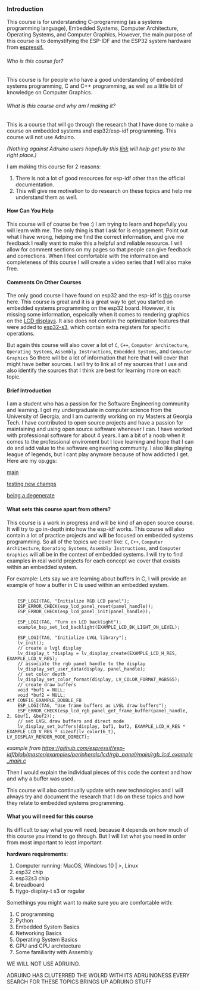 
### Introduction


This course is for understanding C-programming (as a systems programming language), Embedded Systems, Computer Architecture, Operating Systems, and Computer Graphics, However, the main purpose of this course is to demystifying the ESP-IDF and the ESP32 system hardware from [espressif.](https://www.espressif.com/)

###### Who is this course for?

This course is for people who have a good understanding of embedded systems programming, C and C++ programming, as well as a little bit of knowledge on Computer Graphics.


###### What is this course and why am I making it?

This is a course that will go through the research that I have done to make a course on embedded systems and esp32/esp-idf programming. This course will not use Adruino. 

*(Nothing against Adruino users hopefully this [link](https://spongebob.fandom.com/wiki/Weenie_Hut_Jr%27s) will help get you to the right place.)*

I am making this course for 2 reasons:
1. There is not a lot of good resources for esp-idf other than the official documentation.
2. This will give me motivation to do research on these topics and help me understand them as well.


#### How Can You Help

This course will of course be free :) I am trying to learn and hopefully you will learn with me. The only thing is that I ask for is engagement. Point out what I have wrong, helping me find the correct information, and give me feedback I really want to make this a helpful and reliable resource. I will allow for comment sections on my pages so that people can give feedback and corrections. When I feel comfortable with the information and completeness of this course I will create a video series that I will also make free.

#### Comments On Other Courses

The only good course I have found on esp32 and the esp-idf is [this](https://learnesp32.com/) course here. This course is great and it is a great way to get you started on embedded systems programming on the esp32 board. However, it is missing some information, espeically when it comes to rendering graphics on the [LCD displays](https://docs.espressif.com/projects/esp-idf/en/stable/esp32/api-reference/peripherals/lcd/index.html). It also does not contain the optimization features that were added to [esp32-s3](https://www.espressif.com/en/products/socs/esp32-s3), which contain extra registers for specific operations. 

But again this course will also cover a lot of `C`, `C++`, `Computer Architecture`, `Operating Systems`, `Assembly Instructions`, `Embedded Systems`, and `Computer Graphics` So there will be a lot of information that here that I will cover that might have better sources. I will try to link all of my sources that I use and also identify the sources that I think are best for learning more on each topic.



#### Brief Introduction


I am a student who has a passion for the Software Engineering community and learning. I got my undergraduate in computer science from the University of Georgia, and I am currently working on my Masters at Georgia Tech. I have contributed to open source projects and have a passion for maintaining and using open source software whenever I can. I have worked with professional software for about 4 years. I am a bit of a noob when it comes to the professional enviroment but I love learning and hope that I can do and add value to the software engineering community. I also like playing league of legends, but I cant play anymore because of how addicted I get. Here are my op.ggs:

[main](https://www.op.gg/summoners/na/Abotisathot-NA1)

[testing new champs](https://www.op.gg/summoners/na/slinky%20boy-NA1)

[being a degenerate](https://www.op.gg/summoners/na/just%20freaky%20af-NA1)


#### What sets this course apart from others?

This course is a work in progress and will be kind of an open source course. It will try to go in-depth into how the esp-idf works. This course will also contain a lot of practice projects and will be focused on embedded systems programming. So all of the topics we cover like: `C`, `C++`, `Computer Architecture`, `Operating Systems`, `Assembly Instructions`,  and `Computer Graphics` will all be in the context of embedded systems. I will try to find examples in real world projects for each concept we cover that exsists within an embedded system.

For example: Lets say we are learning about buffers in C, I will provide an example of how a buffer in C is used within an embedded system.

```

    ESP_LOGI(TAG, "Initialize RGB LCD panel");
    ESP_ERROR_CHECK(esp_lcd_panel_reset(panel_handle));
    ESP_ERROR_CHECK(esp_lcd_panel_init(panel_handle));

    ESP_LOGI(TAG, "Turn on LCD backlight");
    example_bsp_set_lcd_backlight(EXAMPLE_LCD_BK_LIGHT_ON_LEVEL);

    ESP_LOGI(TAG, "Initialize LVGL library");
    lv_init();
    // create a lvgl display
    lv_display_t *display = lv_display_create(EXAMPLE_LCD_H_RES, EXAMPLE_LCD_V_RES);
    // associate the rgb panel handle to the display
    lv_display_set_user_data(display, panel_handle);
    // set color depth
    lv_display_set_color_format(display, LV_COLOR_FORMAT_RGB565);
    // create draw buffers
    void *buf1 = NULL;
    void *buf2 = NULL;
#if CONFIG_EXAMPLE_DOUBLE_FB
    ESP_LOGI(TAG, "Use frame buffers as LVGL draw buffers");
    ESP_ERROR_CHECK(esp_lcd_rgb_panel_get_frame_buffer(panel_handle, 2, &buf1, &buf2));
    // set LVGL draw buffers and direct mode
    lv_display_set_buffers(display, buf1, buf2, EXAMPLE_LCD_H_RES * EXAMPLE_LCD_V_RES * sizeof(lv_color16_t), LV_DISPLAY_RENDER_MODE_DIRECT);
```
*example from https://github.com/espressif/esp-idf/blob/master/examples/peripherals/lcd/rgb_panel/main/rgb_lcd_example_main.c*

Then I would explain the individual pieces of this code the context and how and why a buffer was used.

This course will also continually update with new technologies and I will always try and document the research that I do on these topics and how they relate to embedded systems programming.



#### What you will need for this course

Its difficult to say what you will need, because it depends on how much of this course you intend to go through. But I will list what you need in order from most important to least important


**hardware requirements:**

1. Computer running: MacOS, Windows 10 | >, Linux
2. esp32 chip
3. esp32s3 chip
4. breadboard
5. ttygo-display-t s3 or regular

Somethings you might want to make sure you are comfortable with:

1. C programming
2. Python
3. Embedded System Basics
4. Networking Basics
5. Operating System Basics
6. GPU and CPU architecture
7. Some familiarity with Assembly

WE WILL NOT USE ADRUINO.

ADRUINO HAS CLUTERRED THE WOLRD WITH ITS ADRUINONESS EVERY SEARCH FOR THESE TOPICS BRINGS UP ADRUINO STUFF





